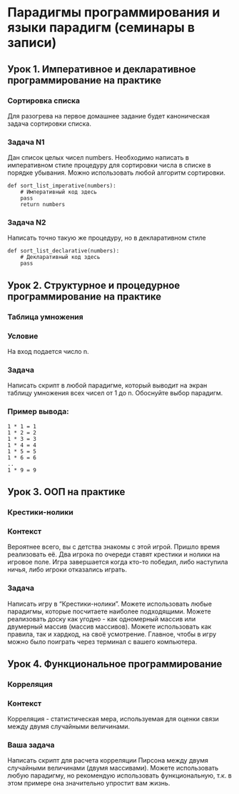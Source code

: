 # Парадигмы программирования и языки парадигм (семинары в записи)
## Урок 1. Императивное и декларативное программирование на практике

### Сортировка списка
Для разогрева на первое домашнее задание будет каноническая задача сортировки списка.

### Задача N1
Дан список целых чисел numbers. Необходимо написать в императивном стиле процедуру для
сортировки числа в списке в порядке убывания. Можно использовать любой алгоритм сортировки.
```
def sort_list_imperative(numbers):
    # Императивный код здесь
    pass
    return numbers
```

### Задача N2
Написать точно такую же процедуру, но в декларативном стиле
```
def sort_list_declarative(numbers):
    # Декларативный код здесь
    pass
```

## Урок 2. Структурное и процедурное программирование на практике

### Таблица умножения
### Условие
На вход подается число n.
### Задача
Написать скрипт в любой парадигме, который выводит на экран таблицу умножения всех чисел от 1 до n.
Обоснуйте выбор парадигм.
### Пример вывода:
```
1 * 1 = 1
1 * 2 = 2
1 * 3 = 3
1 * 4 = 4
1 * 5 = 5
1 * 6 = 6
..
1 * 9 = 9
```

## Урок 3. ООП на практике

### Крестики-нолики

### Контекст
Вероятнее всего, вы с детства знакомы с этой игрой. Пришло
время реализовать её. Два игрока по очереди ставят крестики
и нолики на игровое поле. Игра завершается когда кто-то
победил, либо наступила ничья, либо игроки отказались
играть.

### Задача
Написать игру в “Крестики-нолики”. Можете использовать
любые парадигмы, которые посчитаете наиболее
подходящими. Можете реализовать доску как угодно - как
одномерный массив или двумерный массив (массив массивов).
Можете использовать как правила, так и хардкод, на своё
усмотрение. Главное, чтобы в игру можно было поиграть через
терминал с вашего компьютера.

## Урок 4. Функциональное программирование

### Корреляция

### Контекст
Корреляция - статистическая мера, используемая для оценки
связи между двумя случайными величинами.

### Ваша задача
Написать скрипт для расчета корреляции Пирсона между
двумя случайными величинами (двумя массивами). Можете
использовать любую парадигму, но рекомендую использовать
функциональную, т.к. в этом примере она значительно
упростит вам жизнь.
